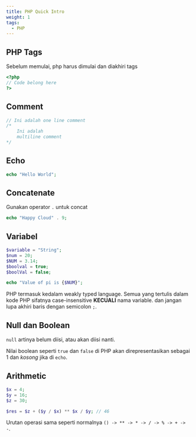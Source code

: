 ```yaml
---
title: PHP Quick Intro
weight: 1
tags:
  - PHP
---
```


## PHP Tags

Sebelum memulai, php harus dimulai dan diakhiri tags

```php
<?php
// Code belong here
?>
```

## Comment

```php
// Ini adalah one line comment
/*
	Ini adalah
	multiline comment
*/
```

## Echo

```php
echo "Hello World";
```

## Concatenate

Gunakan operator `.` untuk concat

```php
echo "Happy Cloud" . 9;
```

## Variabel

```php
$variable = "String";
$num = 20;
$NUM = 3.14;
$boolval = true;
$boolVal = false;

echo "Value of pi is {$NUM}";
```

PHP termasuk kedalam weakly typed language. Semua yang tertulis dalam kode PHP sifatnya case-insensitive **KECUALI** nama variable. dan jangan lupa akhiri baris dengan semicolon `;`.

## Null dan Boolean

`null` artinya belum diisi, atau akan diisi nanti.

Nilai boolean seperti `true` dan `false` di PHP akan direpresentasikan sebagai 1 dan *kosong* jika di `echo`.

## Arithmetic

```php
$x = 4;
$y = 16;
$z = 30;

$res = $z + ($y / $x) ** $x / $y; // 46
```

Urutan operasi sama seperti normalnya `() -> ** -> * -> / -> % -> + -> -`.
